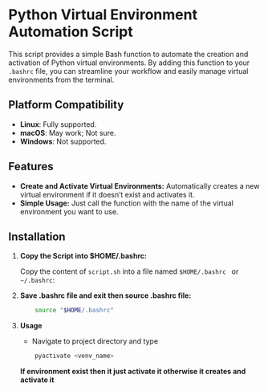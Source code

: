 # Python Virtual Environment Automation Script

This script provides a simple Bash function to automate the creation and activation of Python virtual environments. By adding this function to your `.bashrc` file, you can streamline your workflow and easily manage virtual environments from the terminal.

## Platform Compatibility

- **Linux**: Fully supported.
- **macOS**: May work; Not sure.
- **Windows**: Not supported.

## Features

- **Create and Activate Virtual Environments:** Automatically creates a new virtual environment if it doesn’t exist and activates it.
- **Simple Usage:** Just call the function with the name of the virtual environment you want to use.

## Installation

1. **Copy the Script into $HOME/.bashrc:**

   Copy the content of `script.sh` into a file named `$HOME/.bashrc ` or `~/.bashrc`:


2. **Save .bashrc file and exit then source .bashrc file:**
    ```bash
        source "$HOME/.bashrc"
    ```

3. **Usage**
    - Navigate to project directory and type
    ```bash
        pyactivate <venv_name>
    ```
    **If environment exist then it just activate it otherwise it creates and activate it**

